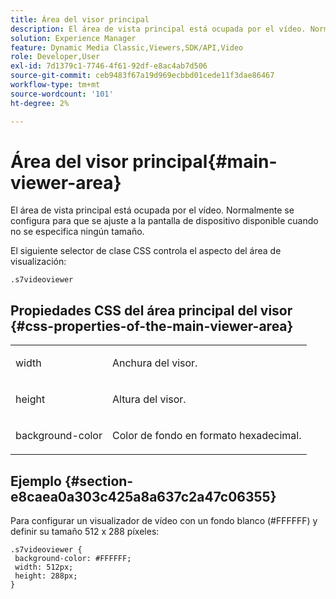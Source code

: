 ```yaml
---
title: Área del visor principal
description: El área de vista principal está ocupada por el vídeo. Normalmente se configura para que se ajuste a la pantalla de dispositivo disponible cuando no se especifica ningún tamaño.
solution: Experience Manager
feature: Dynamic Media Classic,Viewers,SDK/API,Video
role: Developer,User
exl-id: 7d1379c1-7746-4f61-92df-e8ac4ab7d506
source-git-commit: ceb9483f67a19d969ecbbd01cede11f3dae86467
workflow-type: tm+mt
source-wordcount: '101'
ht-degree: 2%

---
```


# Área del visor principal{#main-viewer-area}

El área de vista principal está ocupada por el vídeo. Normalmente se configura para que se ajuste a la pantalla de dispositivo disponible cuando no se especifica ningún tamaño.

<!--<a id="section_061E550C1C1D4DB2BD663A898895B38C"></a>-->

El siguiente selector de clase CSS controla el aspecto del área de visualización:

```
.s7videoviewer 
```

## Propiedades CSS del área principal del visor {#css-properties-of-the-main-viewer-area}

<table id="table_C48C56E696304C9BAFEE71BA9EA9A174"> 
 <tbody> 
  <tr> 
   <td colname="col1"> <p> <span class="codeph"> width </span> </p> </td> 
   <td colname="col2"> <p>Anchura del visor. </p> </td> 
  </tr> 
  <tr> 
   <td colname="col1"> <p> <span class="codeph"> height </span> </p> </td> 
   <td colname="col2"> <p>Altura del visor. </p> </td> 
  </tr> 
  <tr> 
   <td colname="col1"> <p> <span class="codeph"> background-color </span> </p> </td> 
   <td colname="col2"> <p> Color de fondo en formato hexadecimal. </p> </td> 
  </tr> 
 </tbody> 
</table>

## Ejemplo {#section-e8caea0a303c425a8a637c2a47c06355}

Para configurar un visualizador de vídeo con un fondo blanco (#FFFFFF) y definir su tamaño 512 x 288 píxeles:

```
.s7videoviewer { 
 background-color: #FFFFFF; 
 width: 512px; 
 height: 288px;  
}
```
